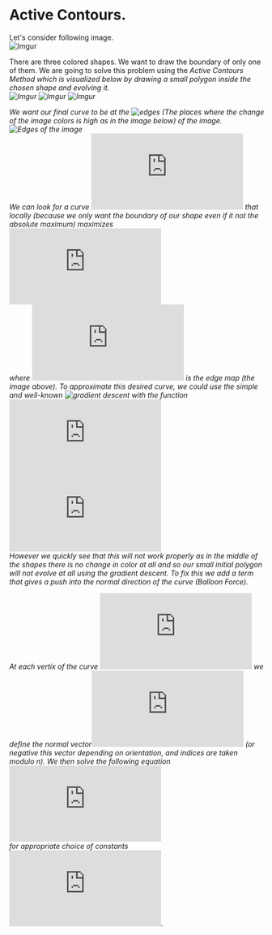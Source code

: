 # Active Contours.
Let's consider following image.<br>
![Imgur](https://i.imgur.com/NprbwMm.png)<br>

There are three colored shapes. We want to draw the boundary of only one of them. We are going to solve this problem using the <i>Active Contours Method<i/> which is visualized below by drawing a small polygon inside the chosen shape and <i>evolving<i/> it.<br>
![Imgur](https://i.imgur.com/3o2u3mG.gif)
![Imgur](https://i.imgur.com/ZEE3uon.gif)
![Imgur](https://i.imgur.com/CyrZhW1.gif)<br>

We want our final curve to be at the ![edges](https://en.wikipedia.org/wiki/Edge_detection) (The places where the change of the image colors is high as in the image below) of the image. <br>
![Edges of the image](https://i.imgur.com/t5FGmJ1.png)<br>
We can look for a curve ![](https://latex.codecogs.com/svg.latex?u%3D%5C%7B%28x_1%2Cy_1%29%2C%28x_2%2Cy_2%29%2C...%2C%28x_n%2Cy_n%29%5C%7D) that <i>locally<i/> (because we only want the boundary of our shape even if it not the absolute maximum) maximizes<br>
![](https://latex.codecogs.com/svg.latex?L%3D%5Csum_%7Bi%3D1%7D%5En%5Ctextup%7BE%7D%28x_i%2Cy_i%29)<br>
where ![](https://latex.codecogs.com/svg.latex?%5Ctextup%7BE%7D) is the edge map (the image above). To approximate this desired curve, we could use the simple and well-known ![gradient descent](https://en.wikipedia.org/wiki/Gradient_descent) with the function ![](https://latex.codecogs.com/svg.latex?-L)<br>
![](https://latex.codecogs.com/svg.latex?u_%7Bk&plus;1%7D%3Du_k&plus;%5Calpha%5Cnabla%20L)<br>
However we quickly see that this will not work properly as in the middle of the shapes there is no change in color at all and so our small initial polygon will not evolve at all using the gradient descent. To fix this we add a term that gives a push into the normal direction of the curve (<i>Balloon Force<i/>).<br>
  
At each vertix of the curve ![](https://latex.codecogs.com/svg.latex?u%3D%5C%7B%28x_1%2Cy_1%29%2C%28x_2%2Cy_2%29%2C...%2C%28x_n%2Cy_n%29%5C%7D) we define the normal vector![](https://latex.codecogs.com/svg.latex?N_i%20%3D%20%28y_%7Bi-1%7D-y_%7Bi+1%7D%2Cx_%7Bi&plus;1%7D-x_%7Bi-1%7D%29) (or negative this vector depending on orientation, and indices are taken modulo n). We then solve the following equation<br>
![](https://latex.codecogs.com/svg.latex?u_%7Bk&plus;1%7D%3Du_k&plus;%5Calpha%5Cnabla%20L%20&plus;%5Cbeta%20N)<br>
for appropriate choice of constants ![](https://latex.codecogs.com/svg.latex?%5Calpha%2C%20%5Cbeta).
